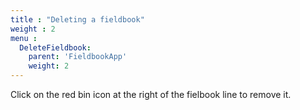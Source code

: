 ```yaml
---
title : "Deleting a fieldbook"
weight : 2
menu :
  DeleteFieldbook:
    parent: 'FieldbookApp'
    weight: 2
---
```


Click on the red bin icon at the right of the fielbook line to remove it.